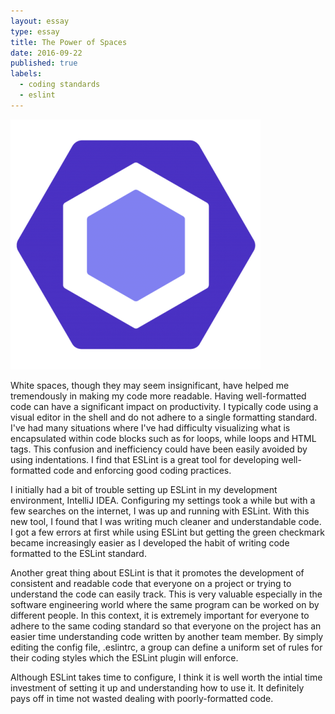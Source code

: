 ```yaml
---
layout: essay
type: essay
title: The Power of Spaces
date: 2016-09-22
published: true
labels:
  - coding standards
  - eslint
---
```


<img class="ui small circular left floated image" src="../images/eslintlogo.png">

White spaces, though they may seem insignificant, have helped me tremendously in making my code more readable. Having well-formatted code can have a significant impact on productivity. I typically code using a visual editor in the shell and do not adhere to a single formatting standard. I've had many situations where I've had difficulty visualizing what is encapsulated within code blocks such as for loops, while loops and HTML tags. This confusion and inefficiency could have been easily avoided by using indentations. I find that ESLint is a great tool for developing well-formatted code and enforcing good coding practices.

I initially had a bit of trouble setting up ESLint in my development environment, IntelliJ IDEA. Configuring my settings took a while but with a few searches on the internet, I was up and running with ESLint. With this new tool, I found that I was writing much cleaner and understandable code. I got a few errors at first while using ESLint but getting the green checkmark became increasingly easier as I developed the habit of writing code formatted to the ESLint standard.

Another great thing about ESLint is that it promotes the development of consistent and readable code that everyone on a project or trying to understand the code can easily track. This is very valuable especially in the software engineering world where the same program can be worked on by different people. In this context, it is extremely important for everyone to adhere to the same coding standard so that everyone on the project has an easier time understanding code written by another team member. By simply editing the config file, .eslintrc, a group can define a uniform set of rules for their coding styles which the ESLint plugin will enforce.

Although ESLint takes time to configure, I think it is well worth the intial time investment of setting it up and understanding how to use it. It definitely pays off in time not wasted dealing with poorly-formatted code. 





